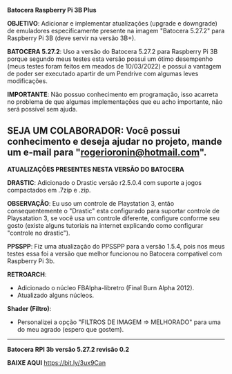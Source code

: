 **Batocera Raspberry Pi 3B Plus**

**OBJETIVO**:
Adicionar e implementar atualizações (upgrade e downgrade) de emuladores especificamente presente na imagem "Batocera 5.27.2" para Raspberry Pi 3B (deve servir na versão 3B+).

**BATOCERA 5.27.2**:
Uso a versão do Batocera 5.27.2 para Raspberry Pi 3B porque segundo meus testes esta versão possui um ótimo desempenho (meus testes foram feitos em meados de 10/03/2022) e possui a vantagem de poder ser executado apartir de um Pendrive com algumas leves modificações.

**IMPORTANTE**:
Não possuo conhecimento em programação, isso acarreta no problema de que algumas implementações que eu acho importante, não será possível sem ajuda.

**SEJA UM COLABORADOR**:
Você possui conhecimento e deseja ajudar no projeto, mande um e-mail para "rogerioronin@hotmail.com".
--------------------------------------------------------------------------------------------------------------------------------------------------

**ATUALIZAÇÔES PRESENTES NESTA VERSÃO DO BATOCERA**

**DRASTIC**:
Adicionado o Drastic versão r2.5.0.4 com suporte a jogos compactados em .7zip e .zip.

**OBSERVAÇÂO**: Eu uso um controle de Playstation 3, então consequentemente o "Drastic" esta configurado para suportar controle de Playsatation 3, se você usa um controle diferente, configure conforme seu gosto (existe alguns tutoriais na internet explicando como configurar "controle no drastic").

**PPSSPP**:
Fiz uma atualização do PPSSPP para a versão 1.5.4, pois nos meus testes essa foi a versão que melhor funcionou no Batocera compativel com Raspberry Pi 3b.

**RETROARCH**:
- Adicionado o núcleo FBAlpha-libretro (Final Burn Alpha 2012).
- Atualizado alguns núcleos.

**Shader (Filtro)**:
- Personalizei a opção "FILTROS DE IMAGEM => MELHORADO" para uma do meu agrado (espero que gostem).
--------------------------------------------------------------------------------------------------------------------------------------------------


**Batocera RPI 3b versão 5.27.2 revisão 0.2**

**BAIXE AQUI** https://bit.ly/3ux9Can
